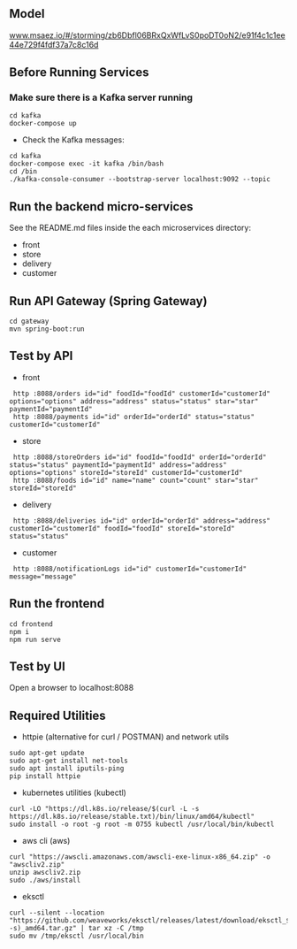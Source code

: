 # 

## Model
www.msaez.io/#/storming/zb6Dbfl06BRxQxWfLvS0poDT0oN2/e91f4c1c1ee44e729f4fdf37a7c8c16d

## Before Running Services
### Make sure there is a Kafka server running
```
cd kafka
docker-compose up
```
- Check the Kafka messages:
```
cd kafka
docker-compose exec -it kafka /bin/bash
cd /bin
./kafka-console-consumer --bootstrap-server localhost:9092 --topic
```

## Run the backend micro-services
See the README.md files inside the each microservices directory:

- front
- store
- delivery
- customer


## Run API Gateway (Spring Gateway)
```
cd gateway
mvn spring-boot:run
```

## Test by API
- front
```
 http :8088/orders id="id" foodId="foodId" customerId="customerId" options="options" address="address" status="status" star="star" paymentId="paymentId" 
 http :8088/payments id="id" orderId="orderId" status="status" customerId="customerId" 
```
- store
```
 http :8088/storeOrders id="id" foodId="foodId" orderId="orderId" status="status" paymentId="paymentId" address="address" options="options" storeId="storeId" customerId="customerId" 
 http :8088/foods id="id" name="name" count="count" star="star" storeId="storeId" 
```
- delivery
```
 http :8088/deliveries id="id" orderId="orderId" address="address" customerId="customerId" foodId="foodId" storeId="storeId" status="status" 
```
- customer
```
 http :8088/notificationLogs id="id" customerId="customerId" message="message" 
```


## Run the frontend
```
cd frontend
npm i
npm run serve
```

## Test by UI
Open a browser to localhost:8088

## Required Utilities

- httpie (alternative for curl / POSTMAN) and network utils
```
sudo apt-get update
sudo apt-get install net-tools
sudo apt install iputils-ping
pip install httpie
```

- kubernetes utilities (kubectl)
```
curl -LO "https://dl.k8s.io/release/$(curl -L -s https://dl.k8s.io/release/stable.txt)/bin/linux/amd64/kubectl"
sudo install -o root -g root -m 0755 kubectl /usr/local/bin/kubectl
```

- aws cli (aws)
```
curl "https://awscli.amazonaws.com/awscli-exe-linux-x86_64.zip" -o "awscliv2.zip"
unzip awscliv2.zip
sudo ./aws/install
```

- eksctl 
```
curl --silent --location "https://github.com/weaveworks/eksctl/releases/latest/download/eksctl_$(uname -s)_amd64.tar.gz" | tar xz -C /tmp
sudo mv /tmp/eksctl /usr/local/bin
```

